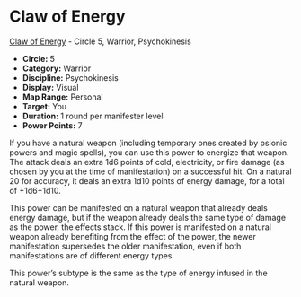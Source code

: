# Claw of Energy

[Claw of Energy](/Psionics/C/ClawOfEnergy.md) - Circle 5, Warrior, Psychokinesis

- **Circle:** 5
- **Category:** Warrior
- **Discipline:** Psychokinesis
- **Display:** Visual
- **Map Range:** Personal
- **Target:** You
- **Duration:** 1 round per manifester level
- **Power Points:** 7

If you have a natural weapon (including temporary ones created by psionic powers and magic spells), you can use this power to energize that weapon. The attack deals an extra 1d6 points of cold, electricity, or fire damage (as chosen by you at the time of manifestation) on a successful hit. On a natural 20 for accuracy, it deals an extra 1d10 points of energy damage, for a total of +1d6+1d10.

This power can be manifested on a natural weapon that already deals energy damage, but if the weapon already deals the same type of damage as the power, the effects stack. If this power is manifested on a natural weapon already benefiting from the effect of the power, the newer manifestation supersedes the older manifestation, even if both manifestations are of different energy types.

This power’s subtype is the same as the type of energy infused in the natural weapon.
